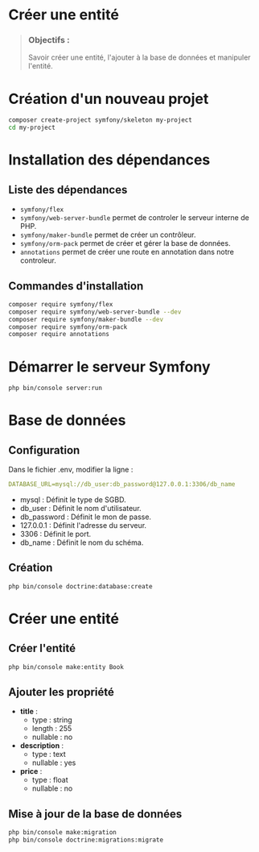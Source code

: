 # Créer une entité
> ### Objectifs :
> Savoir créer une entité, l'ajouter à la base de données et manipuler l'entité.



# Création d'un nouveau projet

```bash
composer create-project symfony/skeleton my-project
cd my-project
```



# Installation des dépendances

## Liste des dépendances

- `symfony/flex`
- `symfony/web-server-bundle` permet de controler le serveur interne de PHP.
- `symfony/maker-bundle` permet de créer un contrôleur.
- `symfony/orm-pack` permet de créer et gérer la base de données.
- `annotations` permet de créer une route en annotation dans notre controleur.

## Commandes d'installation

```bash
composer require symfony/flex
composer require symfony/web-server-bundle --dev
composer require symfony/maker-bundle --dev
composer require symfony/orm-pack
composer require annotations
```



# Démarrer le serveur Symfony

```bash
php bin/console server:run
```



# Base de données

## Configuration

Dans le fichier .env, modifier la ligne :

```yaml
DATABASE_URL=mysql://db_user:db_password@127.0.0.1:3306/db_name
```

- mysql : Définit le type de SGBD.
- db_user : Définit le nom d'utilisateur.
- db_password : Définit le mon de passe.
- 127.0.0.1 : Définit l'adresse du serveur.
- 3306 : Définit le port.
- db_name : Définit le nom du schéma.


## Création

```bash
php bin/console doctrine:database:create
```



# Créer une entité

## Créer l'entité

```bash
php bin/console make:entity Book
```


## Ajouter les propriété

- **title** :
    - type : string
    - length : 255
    - nullable : no
- **description** :
    - type : text
    - nullable : yes
- **price** :
    - type : float
    - nullable : no


## Mise à jour de la base de données

```bash
php bin/console make:migration
php bin/console doctrine:migrations:migrate
```